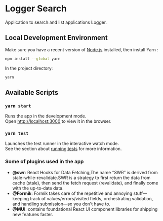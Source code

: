 # Logger Search

Application to search and list applications Logger.

## Local Development Environment

Make sure you have a recent version of [Node.js](https://nodejs.org/en/) installed, then install Yarn :

```sh
npm install --global yarn
```

In the project directory:

```sh
yarn
```

## Available Scripts

### `yarn start`

Runs the app in the development mode.\
Open [http://localhost:3000](http://localhost:3000) to view it in the browser.

### `yarn test`

Launches the test runner in the interactive watch mode.\
See the section about [running tests](https://facebook.github.io/create-react-app/docs/running-tests) for more information.

### Some of plugins used in the app 
- **@swr**: React Hooks for Data Fetching,The name “SWR” is derived from stale-while-revalidate.SWR is a strategy to first return the data from cache (stale), then send the fetch request (revalidate), and finally come with the up-to-date data. 
- **@Formik**: Formik takes care of the repetitive and annoying stuff—keeping track of values/errors/visited fields, orchestrating validation, and handling submission—so you don't have to.
- **@MUI**: contains foundational React UI component libraries for shipping new features faster.
